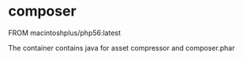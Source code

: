 # composer

FROM macintoshplus/php56:latest

The container contains java for asset compressor and composer.phar